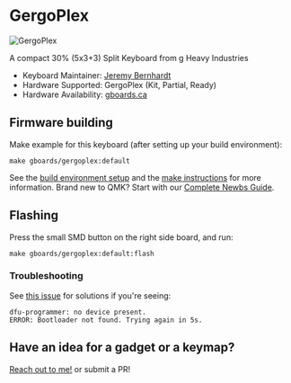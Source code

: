 # GergoPlex

![GergoPlex](https://assets.bigcartel.com/product_images/248890490/IMG_20191114_1406385-01-01.jpeg)

A compact 30% (5x3+3) Split Keyboard from g Heavy Industries

* Keyboard Maintainer: [Jeremy Bernhardt](https://github.com/germ)
* Hardware Supported: GergoPlex (Kit, Partial, Ready)
* Hardware Availability: [gboards.ca](http://gboards.ca)

## Firmware building

Make example for this keyboard (after setting up your build environment):

    make gboards/gergoplex:default

See the [build environment setup](https://docs.qmk.fm/#/getting_started_build_tools) and the [make instructions](https://docs.qmk.fm/#/getting_started_make_guide) for more information.
Brand new to QMK? Start with our [Complete Newbs Guide](https://docs.qmk.fm/#/newbs).

## Flashing

Press the small SMD button on the right side board, and run:

    make gboards/gergoplex:default:flash

### Troubleshooting

See [this issue](https://github.com/qmk/qmk_toolbox/issues/58) for solutions if you're seeing:
```
dfu-programmer: no device present.
ERROR: Bootloader not found. Trying again in 5s.
```

## Have an idea for a gadget or a keymap?

[Reach out to me!](mailto:bernhardtjeremy@gmail.com) or submit a PR!
